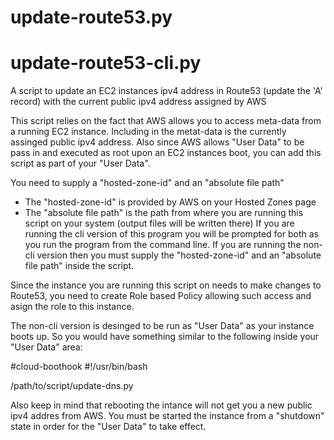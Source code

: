 # update-route53.py
# update-route53-cli.py

A script to update an EC2 instances ipv4 address in Route53 (update the 'A' record) with the current public ipv4 address assigned by AWS

This script relies on the fact that AWS allows you to access meta-data from a running EC2 instance. Including in the metat-data is the currently assinged public ipv4 address. Also since AWS allows "User Data" to be pass in and executed as root upon an EC2 instances boot, you can add this script as part of your "User Data".

You need to supply a "hosted-zone-id" and an "absolute file path"
  - The "hosted-zone-id" is provided by AWS on your Hosted Zones page
  - The "absolute file path" is the path from where you are running this script on your system (output files will be written there)
If you are running the cli version of this program you will be prompted for both as you run the program from the command line.
If you are running the non-cli version then you must supply the "hosted-zone-id" and an "absolute file path" inside the script.

Since the instance you are running this script on needs to make changes to Route53, you need to create Role based Policy allowing such
access and asign the role to this instance.

The non-cli version is desinged to be run as "User Data" as your instance boots up. So you would have something similar to the following
inside your "User Data" area:
  
  #cloud-boothook
  #!/usr/bin/bash

  /path/to/script/update-dns.py
  
Also keep in mind that rebooting the intance will not get you a new public ipv4 addres from AWS. You must be started the instance from
a "shutdown" state in order for the "User Data" to take effect.
